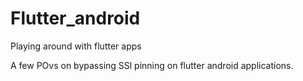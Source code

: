 # Flutter_android
Playing around with flutter apps

A few POvs on bypassing SSl pinning on flutter android applications.
